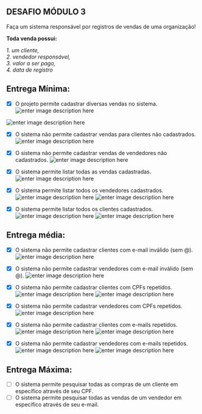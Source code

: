 ## **DESAFIO MÓDULO 3**

Faça um sistema responsável por registros de vendas de uma organização!

**Toda venda possui:**

 *1. um cliente,   
 2. vendedor responsável,  
 3.  valor a ser pago,  
 4. data de registro*

## **Entrega Mínima:**

 - [x] O projeto permite cadastrar diversas vendas no sistema.
![enter image description here](https://i.ibb.co/py4BK4N/image.png)


![enter image description here](https://i.ibb.co/DCy4VHZ/image.png)
 
 - [x] O sistema não permite cadastrar vendas para clientes não cadastrados.
 ![enter image description here](https://i.ibb.co/N95T6fb/image.png)
 
 - [x] O sistema não permite cadastrar vendas de vendedores não cadastrados.
 ![enter image description here](https://i.ibb.co/ThdGp1k/image.png)
 - [x] O sistema permite listar todas as vendas cadastradas.
 ![enter image description here](https://i.ibb.co/dmyPQy0/image.png)
 - [x] O sistema permite listar todos os vendedores cadastrados.
 ![enter image description here](https://i.ibb.co/J5rwnjb/image.png)
 ![enter image description here](https://i.ibb.co/N95YGnV/vendedores-cadastrados.jpg)
 - [x] O sistema permite listar todos os clientes cadastrados.
 ![enter image description here](https://i.ibb.co/ccnLNmP/cadastro-cliente.jpg)
 ![enter image description here](https://i.ibb.co/kG3T7Kw/lista-clientes.jpg)
 
 

## **Entrega média:**

 - [x] O sistema não permite cadastrar clientes com e-mail inválido (sem @).
 ![enter image description here](https://i.ibb.co/syqqPtJ/email-Invalido-Cliente.jpg)
 - [x] O sistema não permite cadastrar vendedores com e-mail inválido (sem @).
 ![enter image description here](https://i.ibb.co/RP90sss/email-Invalido.jpg)
 - [x] O sistema não permite cadastrar clientes com CPFs repetidos.
 ![enter image description here](https://i.ibb.co/Cm6XD8P/cpf-Cadastrado-Clientejfif.jpg)
 ![enter image description here](https://i.ibb.co/frgWwkR/image.png)
 
 - [x] O sistema não permite cadastrar vendedores com CPFs repetidos.
  ![enter image description here](https://i.ibb.co/ysCHdXR/cpf-Cadastrado.jpg)
 - [x] O sistema não permite cadastrar clientes com e-mails repetidos.
 ![enter image description here](https://i.ibb.co/fQ8DthK/lista-Cliente.jpg)
 ![enter image description here](https://i.ibb.co/kGZGmJ9/image.png)
 - [x] O sistema não permite cadastrar vendedores com e-mails repetidos.
 ![enter image description here](https://i.ibb.co/J5rwnjb/image.png)
 ![enter image description here](https://i.ibb.co/vZX63TG/image.png)

## **Entrega Máxima:**

 - [ ] O sistema permite pesquisar todas as compras de um cliente em específico
através de seu CPF.
 - [ ] O sistema permite pesquisar todas as vendas de um vendedor em específico
através de seu e-mail.
